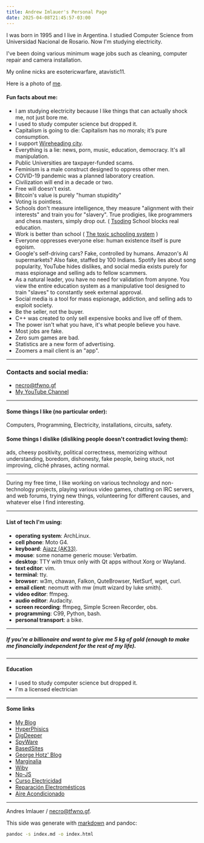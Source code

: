 ```yaml
---
title: Andrew Imlauer's Personal Page
date: 2025-04-08T21:45:57-03:00
---
```

I was born in 1995 and I live in Argentina. I studied Computer Science from Universidad Nacional de Rosario. Now I'm studying electricity.

I've been doing various minimum wage jobs such as cleaning, computer repair and camera installation.

My online nicks are esotericwarfare, atavistic11.

Here is a photo of [me](https://miinstagram.github.io/me/mpv-shot0034.jpg).

#### Fun facts about me:

* I am studying electricity because I like things that can actually shock me, not just bore me.
* I used to study computer science but dropped it.
* Capitalism is going to die: Capitalism has no morals; it’s pure consumption.
* I support [Wireheading city](https://geohot.github.io/blog/jekyll/update/2023/04/11/wireheading-city.html).
* Everything is a lie: news, porn, music, education, democracy. It's all manipulation.
* Public Universities are taxpayer-funded scams.
* Feminism is a male construct designed to oppress other men.
* COVID-19 pandemic was a planned laboratory creation.
* Civilization will end in a decade or two.
* Free will doesn't exist.
* Bitcoin's value is purely "human stupidity"
* Voting is pointless.
* Schools don't measure intelligence, they measure "alignment with their interests" and train you for "slavery". True prodigies, like programmers and chess masters, simply drop out. ( [Tsoding](https://www.youtube.com/embed/6Ptopme84Vw)
School blocks real education.
* Work is better than school ( [The toxic schooling system](https://digdeeper.love/articles/school.xhtml) )
* Everyone oppresses everyone else: human existence itself is pure egoism.</li>
* Google's self-driving cars? Fake, controlled by humans. Amazon's AI supermarkets? Also fake, staffed by 100 Indians. Spotify lies about song popularity, YouTube hides dislikes, and social media exists purely for mass espionage and selling ads to fellow scammers.
* As a natural leader, you have no need for validation from anyone. You view the entire education system as a manipulative tool designed to train "slaves" to constantly seek external approval.
* Social media is a tool for mass espionage, addiction, and selling ads to exploit society.
* Be the seller, not the buyer.
* C++ was created to only sell expensive books and live off of them.
* The power isn't what you have, it's what people believe you have.
* Most jobs are fake.
* Zero sum games are bad.
* Statistics are a new form of advertising.
* Zoomers a mail client is an "app".

---

### Contacts and social media:

* [necro@tfwno.gf](mailto:necro@tfwno.gf)
* [My YouTube Channel](https://www.youtube.com/channel/UCIBeANd-ORSKPOg7PPMWCqw)

---

#### Some things I like (no particular order):

Computers, Programming, Electricity, installations, circuits, safety.

#### Some things I dislike (disliking people doesn't contradict loving them):

ads, cheesy positivity, political correctness, memorizing without understanding, boredom, dishonesty, fake people, being stuck, not improving, cliché phrases, acting normal.

---

During my free time, I like working on various technology and non-technology projects, playing various video games, chatting on IRC servers, and web forums, trying new things, volunteering for different causes, and whatever else I find interesting.

---

#### List of tech I'm using:

* **operating system**: ArchLinux.
* **cell phone**: Moto G4.
* **keyboard**: [Ajazz (AK33)](https://vas.neocities.org/pics/ak33_vs_old.jpg).
* **mouse**: some noname generic mouse: Verbatim.
* **desktop**: TTY with tmux only with Qt apps without Xorg or Wayland.
* **text editor**: vim.
* **terminal**: tty.
* **browser**: w3m, chawan, Falkon, QuteBrowser, NetSurf, wget, curl.
* **email client**: neomutt with mw (mutt wizard by luke smith).
* **video editor**: ffmpeg.
* **audio editor**: Audacity.
* **screen recording**: ffmpeg, Simple Screen Recorder, obs.
* **programming**: C99, Python, bash.
* **personal transport**: a bike.

---

##### If you're a billionaire and want to give me 5 kg of gold (enough to make me financially independent for the rest of my life).

---

#### Education

* I used to study computer science but dropped it.
* I'm a licensed electrician

---

#### Some links

* [My Blog](https://imlauera.github.io)
* [HyperPhisics](http://hyperphysics.phy-astr.gsu.edu/hbasees/hframe.html)
* [DigDeeper](https://digdeeper.love/)
* [SpyWare](https://spyware.neocities.org/articles/)
* [BasedSites](https://basedsites.neocities.org)
* [George Hotz' Blog](https://geohot.github.io/blog)
* [Marginalia](https://explore2.marginalia.nu/)
* [Wiby](https://wiby.me)
* [No-JS](https://no-js.club/)
* [Curso Electricidad](https://cursoelectricidad.github.io/)
* [Reparación Electromésticos](https://cursoelectrodomesticos.github.io/)
* [Aire Acondicionado](https://cursoaa.github.io/)

---

Andres Imlauer / [necro@tfwno.gf](mailto:necro@tfwno.gf).

This side was generate with [markdown](/markdown.html) and pandoc:

```bash
pandoc -s index.md -o index.html
```
